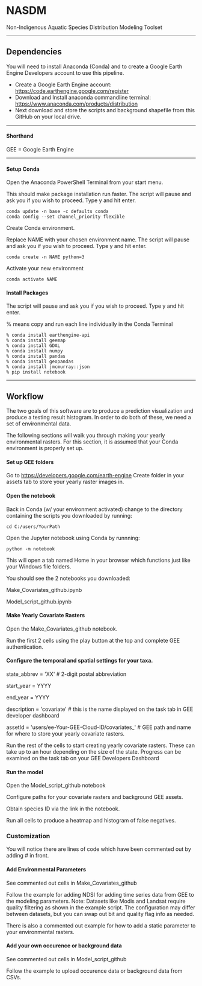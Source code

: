# NASDM
Non-Indigenous Aquatic Species Distribution Modeling Toolset

---

## Dependencies
You will need to install Anaconda (Conda) and to create a Google Earth Engine Developers account to use this pipeline.

* Create a Google Earth Engine account: https://code.earthengine.google.com/register
* Download and Install anaconda commandline terminal: https://www.anaconda.com/products/distribution
* Next download and store the scripts and background shapefile from this GitHub on your local drive.

---
#### Shorthand

GEE = Google Earth Engine

---
#### Setup Conda

Open the Anaconda PowerShell Terminal from your start menu.

This should make package installation run faster. The script will pause and ask you if you wish to proceed.  Type y and hit enter.
```
conda update -n base -c defaults conda
conda config --set channel_priority flexible
```

Create Conda environment. 

Replace NAME with your chosen environment name. The script will pause and ask you if you wish to proceed.  Type y and hit enter.
```
conda create -n NAME python=3 
```

Activate your new environment
```
conda activate NAME
```

#### Install Packages

The script will pause and ask you if you wish to proceed.  Type y and hit enter.

% means copy and run each line individually in the Conda Terminal
```
% conda install earthengine-api
% conda install geemap
% conda install GDAL
% conda install numpy
% conda install pandas
% conda install geopandas
% conda install jmcmurray::json
% pip install notebook
```
---

## Workflow

The two goals of this software are to produce a prediction visualization and produce a testing result histogram.
In order to do both of these, we need a set of environmental data. 

The following sections will walk you through making your yearly environmental rasters.
For this section, it is assumed that your Conda environment is properly set up.

#### Set up GEE folders
Go to https://developers.google.com/earth-engine
Create folder in your assets tab to store your yearly raster images in.  

#### Open the notebook
Back in Conda (w/ your environment activated) change to the directory containing the scripts you downloaded by running:
```
cd C:/users/YourPath
```
Open the Jupyter notebook using Conda by runnning:
```
python -m notebook
```
This will open a tab named Home in your browser which functions just like your Windows file folders.

You should see the 2 notebooks you downloaded:

Make_Covariates_github.ipynb

Model_script_github.ipynb

#### Make Yearly Covariate Rasters
Open the Make_Covariates_github notebook.  

Run the first 2 cells using the play button at the top and complete GEE authentication.

#### Configure the temporal and spatial settings for your taxa.
state_abbrev = 'XX' # 2-digit postal abbreviation

start_year = YYYY

end_year = YYYY

description = 'covariate' # this is the name displayed on the task tab in GEE developer dashboard

assetId = 'users/ee-Your-GEE-Cloud-ID/covariates_' # GEE path and name for where to store your yearly covariate rasters.

Run the rest of the cells to start creating yearly covariate rasters. These can take up to an hour depending on the size of the state. Progress can be examined on the task tab on your GEE Developers Dashboard

#### Run the model

Open the Model_script_github notebook

Configure paths for your covariate rasters and background GEE assets.

Obtain species ID via the link in the notebook.

Run all cells to produce a heatmap and histogram of false negatives.

### Customization 
You will notice there are lines of code which have been commented out by adding # in front. 

#### Add Environmental Parameters

See commented out cells in Make_Covariates_github

Follow the example for adding NDSI for adding time series data from GEE to the modeling parameters. Note: Datasets like Modis and Landsat require quality filtering as shown in the example script.  The configuration may differ between datasets, but you can swap out bit and quality flag info as needed.

There is also a commented out example for how to add a static parameter to your environmental rasters.

#### Add your own occurence or background data

See commented out cells in Model_script_github

Follow the example to upload occurence data or background data from CSVs.







